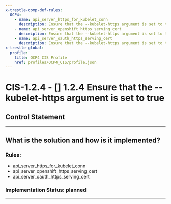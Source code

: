 ```yaml
---
x-trestle-comp-def-rules:
  OCP4:
    - name: api_server_https_for_kubelet_conn
      description: Ensure that the --kubelet-https argument is set to true
    - name: api_server_openshift_https_serving_cert
      description: Ensure that the --kubelet-https argument is set to true
    - name: api_server_oauth_https_serving_cert
      description: Ensure that the --kubelet-https argument is set to true
x-trestle-global:
  profile:
    title: OCP4 CIS Profile
    href: profiles/OCP4_CIS/profile.json
---
```


# CIS-1.2.4 - \[\] 1.2.4 Ensure that the --kubelet-https argument is set to true

## Control Statement

______________________________________________________________________

## What is the solution and how is it implemented?

<!-- For implementation status enter one of: implemented, partial, planned, alternative, not-applicable -->

<!-- Note that the list of rules under ### Rules: is read-only and changes will not be captured after assembly to JSON -->

<!-- Add control implementation description here for control: CIS-1.2.4 -->

### Rules:

  - api_server_https_for_kubelet_conn
  - api_server_openshift_https_serving_cert
  - api_server_oauth_https_serving_cert

### Implementation Status: planned

______________________________________________________________________

